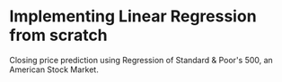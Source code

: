 # Implementing Linear Regression from scratch
Closing price prediction using Regression of Standard &amp; Poor's 500, an American Stock Market.
